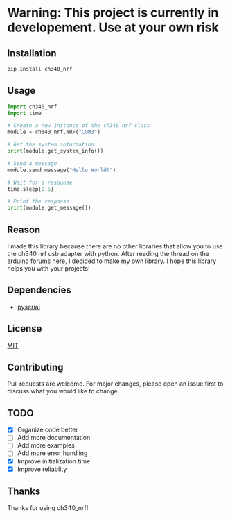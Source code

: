# Warning: This project is currently in developement. Use at your own risk

## Installation

```bash
pip install ch340_nrf
```

## Usage

```python
import ch340_nrf
import time

# Create a new instance of the ch340_nrf class
module = ch340_nrf.NRF("COM3")

# Get the system information
print(module.get_system_info())

# Send a message
module.send_message("Hello World!")

# Wait for a response
time.sleep(0.5)

# Print the response
print(module.get_message())
```

## Reason

I made this library because there are no other libraries that allow you to use the ch340 nrf usb adapter with python. After reading the thread on the arduino forums [here](https://forum.arduino.cc/t/talking-to-a-usb-nrf24l01/395290/35), I decided to make my own library. I hope this library helps you with your projects!

## Dependencies

- [pyserial](https://pypi.org/project/pyserial/)

## License

[MIT](https://choosealicense.com/licenses/mit/)

## Contributing

Pull requests are welcome. For major changes, please open an issue first to discuss what you would like to change.

## TODO

- [X] Organize code better
- [ ] Add more documentation
- [ ] Add more examples
- [ ] Add more error handling
- [X] Improve initialization time
- [X] Improve reliablity

## Thanks

Thanks for using ch340_nrf!

